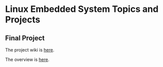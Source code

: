 # Linux Embedded System Topics and Projects

## Final Project

The project wiki is [here](https://github.com/cu-ecen-aeld/final-project-comerts/wiki).

The overview is [here](https://github.com/cu-ecen-aeld/final-project-comerts/wiki/Final-Project-Overview).
